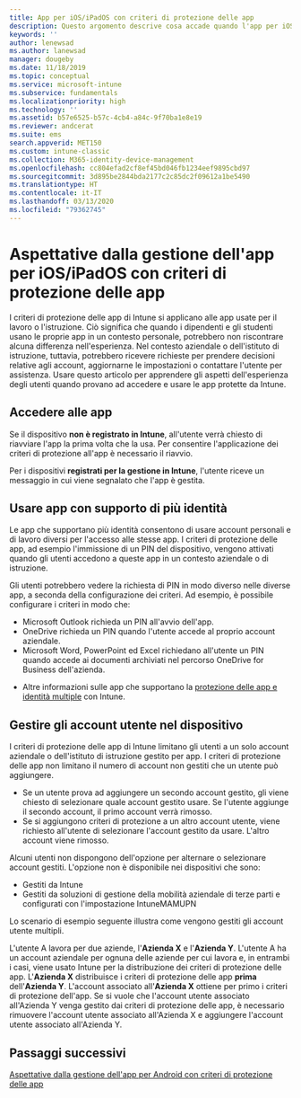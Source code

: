 ```yaml
---
title: App per iOS/iPadOS con criteri di protezione delle app
description: Questo argomento descrive cosa accade quando l'app per iOS/iPadOS è gestita in base ai criteri di protezione delle app.
keywords: ''
author: lenewsad
ms.author: lanewsad
manager: dougeby
ms.date: 11/18/2019
ms.topic: conceptual
ms.service: microsoft-intune
ms.subservice: fundamentals
ms.localizationpriority: high
ms.technology: ''
ms.assetid: b57e6525-b57c-4cb4-a84c-9f70ba1e8e19
ms.reviewer: andcerat
ms.suite: ems
search.appverid: MET150
ms.custom: intune-classic
ms.collection: M365-identity-device-management
ms.openlocfilehash: cc804efad2cf8ef45bd046fb1234eef9895cbd97
ms.sourcegitcommit: 3d895be2844bda2177c2c85dc2f09612a1be5490
ms.translationtype: HT
ms.contentlocale: it-IT
ms.lasthandoff: 03/13/2020
ms.locfileid: "79362745"
---
```

# <a name="what-to-expect-when-your-iosipados-app-is-managed-by-app-protection-policies"></a>Aspettative dalla gestione dell'app per iOS/iPadOS con criteri di protezione delle app

I criteri di protezione delle app di Intune si applicano alle app usate per il lavoro o l'istruzione. Ciò significa che quando i dipendenti e gli studenti usano le proprie app in un contesto personale, potrebbero non riscontrare alcuna differenza nell'esperienza. Nel contesto aziendale o dell'istituto di istruzione, tuttavia, potrebbero ricevere richieste per prendere decisioni relative agli account, aggiornarne le impostazioni o contattare l'utente per assistenza. Usare questo articolo per apprendere gli aspetti dell'esperienza degli utenti quando provano ad accedere e usare le app protette da Intune.  

## <a name="access-apps"></a>Accedere alle app

Se il dispositivo **non è registrato in Intune**, all'utente verrà chiesto di riavviare l'app la prima volta che la usa. Per consentire l'applicazione dei criteri di protezione all'app è necessario il riavvio.

<!--- The following screenshot from the Skype app illustrates this restart request: --->

<!---  ![Screenshot of the iOS/iPadOS device showing PIN prompt](./media/end-user-mam-apps-ios/iOS_AppPINPrompt.png) --->

Per i dispositivi **registrati per la gestione in Intune**, l'utente riceve un messaggio in cui viene segnalato che l'app è gestita.

## <a name="use-apps-with-multi-identity-support"></a>Usare app con supporto di più identità

Le app che supportano più identità consentono di usare account personali e di lavoro diversi per l'accesso alle stesse app. I criteri di protezione delle app, ad esempio l'immissione di un PIN del dispositivo, vengono attivati quando gli utenti accedono a queste app in un contesto aziendale o di istruzione.   

Gli utenti potrebbero vedere la richiesta di PIN in modo diverso nelle diverse app, a seconda della configurazione dei criteri.  Ad esempio, è possibile configurare i criteri in modo che:       
* Microsoft Outlook richieda un PIN all'avvio dell'app. 
* OneDrive richieda un PIN quando l'utente accede al proprio account aziendale.  
* Microsoft Word, PowerPoint ed Excel richiedano all'utente un PIN quando accede ai documenti archiviati nel percorso OneDrive for Business dell'azienda.  

- Altre informazioni sulle app che supportano la [protezione delle app e identità multiple](https://www.microsoft.com/cloud-platform/microsoft-intune-apps) con Intune.  

## <a name="manage-user-accounts-on-the-device"></a>Gestire gli account utente nel dispositivo  

I criteri di protezione delle app di Intune limitano gli utenti a un solo account aziendale o dell'istituto di istruzione gestito per app. I criteri di protezione delle app non limitano il numero di account non gestiti che un utente può aggiungere.   

- Se un utente prova ad aggiungere un secondo account gestito, gli viene chiesto di selezionare quale account gestito usare. Se l'utente aggiunge il secondo account, il primo account verrà rimosso.
- Se si aggiungono criteri di protezione a un altro account utente, viene richiesto all'utente di selezionare l'account gestito da usare. L'altro account viene rimosso. 

Alcuni utenti non dispongono dell'opzione per alternare o selezionare account gestiti. L'opzione non è disponibile nei dispositivi che sono:
* Gestiti da Intune  
* Gestiti da soluzioni di gestione della mobilità aziendale di terze parti e configurati con l'impostazione IntuneMAMUPN 

Lo scenario di esempio seguente illustra come vengono gestiti gli account utente multipli.  

L'utente A lavora per due aziende, l'**Azienda X** e l'**Azienda Y**. L'utente A ha un account aziendale per ognuna delle aziende per cui lavora e, in entrambi i casi, viene usato Intune per la distribuzione dei criteri di protezione delle app. L'**Azienda X** distribuisce i criteri di protezione delle app **prima**  dell'**Azienda Y**. L'account associato all'**Azienda X** ottiene per primo i criteri di protezione dell'app. Se si vuole che l'account utente associato all'Azienda Y venga gestito dai criteri di protezione delle app, è necessario rimuovere l'account utente associato all'Azienda X e aggiungere l'account utente associato all'Azienda Y.  

## <a name="next-steps"></a>Passaggi successivi

[Aspettative dalla gestione dell'app per Android con criteri di protezione delle app](end-user-mam-apps-android.md)
